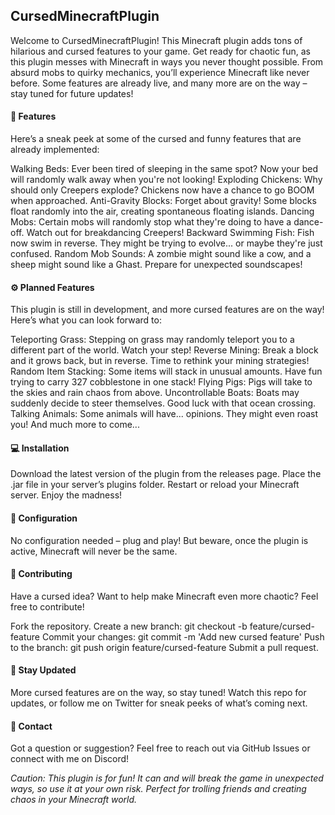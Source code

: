 ## CursedMinecraftPlugin
Welcome to CursedMinecraftPlugin! This Minecraft plugin adds tons of hilarious and cursed features to your game. Get ready for chaotic fun, as this plugin messes with Minecraft in ways you never thought possible. From absurd mobs to quirky mechanics, you’ll experience Minecraft like never before. Some features are already live, and many more are on the way – stay tuned for future updates!

#### 🚀 Features
Here’s a sneak peek at some of the cursed and funny features that are already implemented:

Walking Beds: Ever been tired of sleeping in the same spot? Now your bed will randomly walk away when you're not looking!
Exploding Chickens: Why should only Creepers explode? Chickens now have a chance to go BOOM when approached.
Anti-Gravity Blocks: Forget about gravity! Some blocks float randomly into the air, creating spontaneous floating islands.
Dancing Mobs: Certain mobs will randomly stop what they're doing to have a dance-off. Watch out for breakdancing Creepers!
Backward Swimming Fish: Fish now swim in reverse. They might be trying to evolve... or maybe they're just confused.
Random Mob Sounds: A zombie might sound like a cow, and a sheep might sound like a Ghast. Prepare for unexpected soundscapes!
#### ⚙️ Planned Features
This plugin is still in development, and more cursed features are on the way! Here’s what you can look forward to:

Teleporting Grass: Stepping on grass may randomly teleport you to a different part of the world. Watch your step!
Reverse Mining: Break a block and it grows back, but in reverse. Time to rethink your mining strategies!
Random Item Stacking: Some items will stack in unusual amounts. Have fun trying to carry 327 cobblestone in one stack!
Flying Pigs: Pigs will take to the skies and rain chaos from above.
Uncontrollable Boats: Boats may suddenly decide to steer themselves. Good luck with that ocean crossing.
Talking Animals: Some animals will have... opinions. They might even roast you!
And much more to come...
#### 💻 Installation
Download the latest version of the plugin from the releases page.
Place the .jar file in your server’s plugins folder.
Restart or reload your Minecraft server.
Enjoy the madness!
#### 🔧 Configuration
No configuration needed – plug and play! But beware, once the plugin is active, Minecraft will never be the same.

#### 🤝 Contributing
Have a cursed idea? Want to help make Minecraft even more chaotic? Feel free to contribute!

Fork the repository.
Create a new branch: git checkout -b feature/cursed-feature
Commit your changes: git commit -m 'Add new cursed feature'
Push to the branch: git push origin feature/cursed-feature
Submit a pull request.
#### 📢 Stay Updated
More cursed features are on the way, so stay tuned! Watch this repo for updates, or follow me on Twitter for sneak peeks of what’s coming next.

#### 💬 Contact
Got a question or suggestion? Feel free to reach out via GitHub Issues or connect with me on Discord!

*Caution: This plugin is for fun! It can and will break the game in unexpected ways, so use it at your own risk. Perfect for trolling friends and creating chaos in your Minecraft world.*
